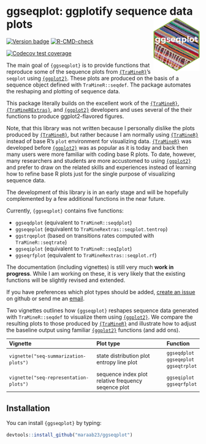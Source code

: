 
<!-- README.md is generated from README.Rmd. Please edit that file -->

# ggseqplot: ggplotify sequence data plots <img src="man/figures/logo.png" align="right" height="139"/>

<!-- badges: start -->

[![Version
badge](https://img.shields.io/github/r-package/v/maraab23/ggseqplot)](https://github.com/maraab23/ggseqplot)
[![R-CMD-check](https://github.com/maraab23/ggseqplot/workflows/R-CMD-check/badge.svg)](https://github.com/maraab23/ggseqplot/actions)

[![Codecov test
coverage](https://codecov.io/gh/maraab23/ggseqplot/branch/main/graph/badge.svg)](https://app.codecov.io/gh/maraab23/ggseqplot?branch=main)
<!-- badges: end -->

The main goal of `{ggseqplot}` is to provide functions that reproduce
some of the sequence plots from <a href="http://traminer.unige.ch"
target="_blank"><code>{TraMineR}</code></a>’s `seqplot` using
<a href="https://ggplot2.tidyverse.org/"
target="_blank"><code>{ggplot2}</code></a>. These plots are produced on
the basis of a sequence object defined with `TraMineR::seqdef`. The
package automates the reshaping and plotting of sequence data.

This package literally builds on the excellent work of the
<a href="http://traminer.unige.ch"
target="_blank"><code>{TraMineR}</code></a>,
<a href="http://traminer.unige.ch"
target="_blank"><code>{TraMineRExtras}</code></a>, and
<a href="https://ggplot2.tidyverse.org/"
target="_blank"><code>{ggplot2}</code></a> developers and uses several
of the their functions to produce ggplot2-flavored figures.

Note, that this library was not written because I personally dislike the
plots produced by <a href="http://traminer.unige.ch"
target="_blank"><code>{TraMineR}</code></a>, but rather because I am
normally using <a href="http://traminer.unige.ch"
target="_blank"><code>{TraMineR}</code></a> instead of base R’s `plot`
environment for visualizing data. <a href="http://traminer.unige.ch"
target="_blank"><code>{TraMineR}</code></a> was developed before
<a href="https://ggplot2.tidyverse.org/"
target="_blank"><code>{ggplot2}</code></a> was as popular as it is today
and back then many users were more familiar with coding base R plots. To
date, however, many researchers and students are more accustomed to
using <a href="https://ggplot2.tidyverse.org/"
target="_blank"><code>{ggplot2}</code></a> and prefer to draw on the
related skills and experiences instead of learning how to refine base R
plots just for the single purpose of visualizing sequence data.

The development of this library is in an early stage and will be
hopefully complemented by a few additional functions in the near future.

Currently, `{ggseqplot}` contains five functions:

-   `ggseqdplot` (equivalent to `TraMineR::seqdplot`)
-   `ggseqeplot` (equivalent to `TraMineRextras::seqplot.tentrop`)
-   `ggstrqeplot` (based on transitions rates computed with
    `TraMineR::seqtrate`)
-   `ggseqiplot` (equivalent to `TraMineR::seqIplot`)
-   `ggseqrfplot` (equivalent to `TraMineRextras::seqplot.rf`)

The documentation (including vignettes) is still very much **work in
progress**. While I am working on these, it is very likely that the
existing functions will be slightly revised and extended.

If you have preferences which plot types should be added, [create an
issue](https://github.com/maraab23/ggseqplot/issues/new) on github or
send me an
[email](mailto:marcel.raab@ifb.uni-bamberg.de?subject=ggseqplot%3A%20feature%20request).

Two vignettes outlines how `{ggseqplot}` reshapes sequence data
generated with `TraMineR::seqdef` to visualize them using
<a href="https://ggplot2.tidyverse.org/"
target="_blank"><code>{ggplot2}</code></a>. We compare the resulting
plots to those produced by <a href="http://traminer.unige.ch"
target="_blank"><code>{TraMineR}</code></a> and illustrate how to adjust
the baseline output using familiar
<a href="https://ggplot2.tidyverse.org/"
target="_blank"><code>{ggplot2}</code></a> functions (and add ons).

| Vignette                               | Plot type                                               | Function                                        |
|:---------------------------------------|:--------------------------------------------------------|:------------------------------------------------|
| `vignette("seq-summarization-plots")`  | state distribution plot<br/>entropy line plot           | `ggseqdplot`<br/>`ggseqeplot`<br/>`ggseqtrplot` |
| `vignette("seq-representation-plots")` | sequence index plot<br/>relative frequency seqence plot | `ggseqiplot`<br/>`ggseqrfplot`                  |

## Installation

You can install `{ggseqplot}` by typing:

``` r
devtools::install_github("maraab23/ggseqplot")
```
